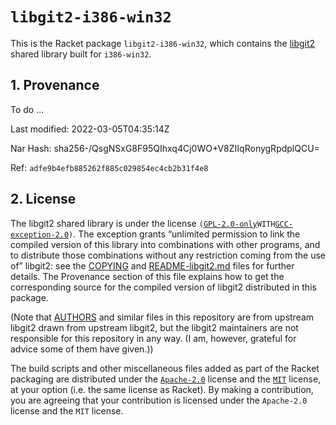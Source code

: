 # `libgit2-i386-win32`

This is the Racket package `libgit2-i386-win32`, which contains the
[libgit2](https://libgit2.org) shared library built for `i386-win32`.

## 1. Provenance

To do ...

Last modified: 2022-03-05T04:35:14Z

Nar Hash: sha256-/QsgNSxG8F95QIhxq4Cj0WO+V8ZIIqRonygRpdplQCU=

Ref: `adfe9b4efb885262f885c029854ec4cb2b31f4e8`

## 2. License

The libgit2 shared library is under the license
`(`[`GPL-2.0-only`](https://spdx.org/licenses/GPL-2.0-only.html)` WITH
`[`GCC-exception-2.0`](https://spdx.org/licenses/GCC-exception-2.0.html)`)`.
The exception grants “unlimited permission to link the compiled version
of this library into combinations with other programs, and to distribute
those combinations without any restriction coming from the use of”
libgit2: see the [COPYING](./COPYING) and
[README-libgit2.md](./README-libgit2.md) files for further details. The
Provenance section of this file explains how to get the corresponding
source for the compiled version of libgit2 distributed in this package.

\(Note that [AUTHORS](./AUTHORS) and similar files in this repository
are from upstream libgit2 drawn from upstream libgit2, but the libgit2
maintainers are not responsible for this repository in any way. (I am,
however, grateful for advice some of them have given.))

The build scripts and other miscellaneous files added as part of the
Racket packaging are distributed under the
[`Apache-2.0`](https://spdx.org/licenses/Apache-2.0.html) license and
the [`MIT`](https://spdx.org/licenses/MIT.html) license, at your option
(i.e. the same license as Racket). By making a contribution, you are
agreeing that your contribution is licensed under the `Apache-2.0`
license and the `MIT` license.
